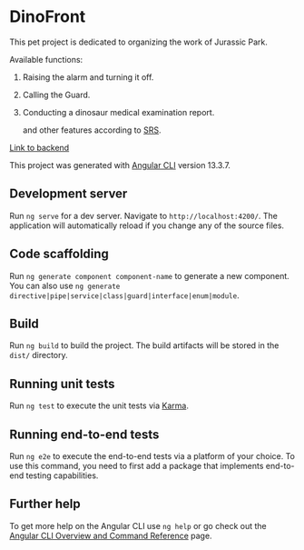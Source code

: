 # DinoFront
This pet project is dedicated to organizing the work of Jurassic Park.

Available functions:
1. Raising the alarm and turning it off.
2. Calling the Guard.
3. Conducting a dinosaur medical examination report.

    and other features according to [SRS](https://docs.google.com/document/d/1byu_v9p1yXKIiTHV0EB_wk97NCr5lQPtB3WhUhsjIXk/edit?usp=sharing).

[Link to backend](https://github.com/DomerRus/JurassicParcMPI)

This project was generated with [Angular CLI](https://github.com/angular/angular-cli) version 13.3.7.

## Development server

Run `ng serve` for a dev server. Navigate to `http://localhost:4200/`. The application will automatically reload if you change any of the source files.

## Code scaffolding

Run `ng generate component component-name` to generate a new component. You can also use `ng generate directive|pipe|service|class|guard|interface|enum|module`.

## Build

Run `ng build` to build the project. The build artifacts will be stored in the `dist/` directory.

## Running unit tests

Run `ng test` to execute the unit tests via [Karma](https://karma-runner.github.io).

## Running end-to-end tests

Run `ng e2e` to execute the end-to-end tests via a platform of your choice. To use this command, you need to first add a package that implements end-to-end testing capabilities.

## Further help

To get more help on the Angular CLI use `ng help` or go check out the [Angular CLI Overview and Command Reference](https://angular.io/cli) page.
